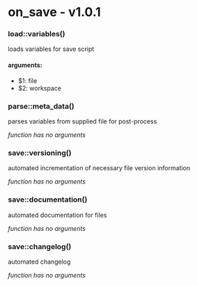 # on_save - v1.0.1


### load::variables()

loads variables for save script

#### arguments:

- $1: file
- $2: workspace

### parse::meta_data()

parses variables from supplied file for post-process

*function has no arguments*

### save::versioning()

automated incrementation of necessary file version information

*function has no arguments*

### save::documentation()

automated documentation for files

*function has no arguments*

### save::changelog()

automated changelog

*function has no arguments*


